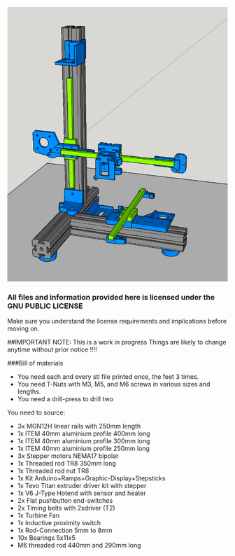 ![Image](../../3D-Robins-Images/BR-v1-Image.png?raw=true)

### All files and information provided here is licensed under the GNU PUBLIC LICENSE 
Make sure you understand the license requirements and implications before moving on.

##IMPORTANT NOTE: This is a work in progress
Things are likely to change anytime without prior notice !!!!


###Bill of materials

- You need each and every stl file printed once, the feet 3 times.
- You need T-Nuts with M3, M5, and M6 screws in various sizes and lengths.
- You need a drill-press to drill two 

You need to source:
- 3x MGN12H linear rails with 250mm length 
- 1x ITEM 40mm aluminium profile 400mm long
- 1x ITEM 40mm aluminium profile 300mm long
- 1x ITEM 40mm aluminium profile 250mm long
- 3x Stepper motors NEMA17 bipolar
- 1x Threaded rod TR8 350mm long
- 1x Threaded rod nut TR8
- 1x Kit Arduino+Ramps+Graphic-Display+Stepsticks
- 1x Tevo Titan extruder driver kit with stepper
- 1x V6 J-Type Hotend with sensor and heater
- 2x Flat pushbutton end-switches
- 2x Timing belts with 2xdriver (T2)
- 1x Turbine Fan
- 1x Inductive proximity switch
- 1x Rod-Connection 5mm to 8mm
- 10x Bearings 5x11x5
- M6 threaded rod 440mm and 290mm long


